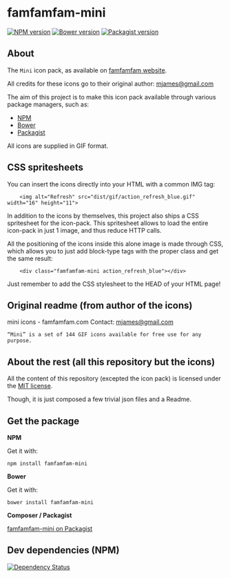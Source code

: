 famfamfam-mini
===============


[![NPM version](https://img.shields.io/npm/v/famfamfam-mini.svg)](https://www.npmjs.org/package/famfamfam-mini)
[![Bower version](https://img.shields.io/bower/v/famfamfam-mini.svg)](http://bower.io/search/?q=famfamfam-mini)
[![Packagist version](https://img.shields.io/packagist/v/t1st3/famfamfam-mini.svg)](https://packagist.org/packages/t1st3/famfamfam-mini)



About
----------

The `Mini` icon pack, as available on [famfamfam website](http://www.famfamfam.com/lab/icons/mini/).

All credits for these icons go to their original author: mjames@gmail.com

The aim of this project is to make this icon pack available through various package managers, such as:

- [NPM](https://npmjs.org)
- [Bower](http://bower.io)
- [Packagist](https://packagist.org)


All icons are supplied in GIF format.


CSS spritesheets
----------

You can insert the icons directly into your HTML with a common IMG tag:

```
    <img alt="Refresh" src="dist/gif/action_refresh_blue.gif" width="16" height="11">
```


In addition to the icons by themselves, this project also ships a CSS spritesheet for the icon-pack. This spritesheet allows to load the entire icon-pack in just 1 image, and thus reduce HTTP calls.

All the positioning of the icons inside this alone image is made through CSS, which allows you to just add block-type tags with the proper class and get the same result:

```
    <div class="famfamfam-mini action_refresh_blue"></div>
```

Just remember to add the CSS stylesheet to the HEAD of your HTML page!




Original readme (from author of the icons)
----------

mini icons - famfamfam.com
Contact: mjames@gmail.com


```
“Mini” is a set of 144 GIF icons available for free use for any purpose.
```



About the rest (all this repository but the icons)
----------

All the content of this repository (excepted the icon pack) 
is licensed under the [MIT license](http://opensource.org/licenses/MIT).

Though, it is just composed a few trivial json files and a Readme.



Get the package
----------

**NPM**

Get it with:

```
npm install famfamfam-mini
```


**Bower**

Get it with:

```
bower install famfamfam-mini
```

**Composer / Packagist**

[famfamfam-mini on Packagist](https://packagist.org/packages/t1st3/famfamfam-mini)



Dev dependencies (NPM)
----------


[![Dependency Status](https://img.shields.io/david/dev/T1st3/famfamfam-mini.svg)](https://david-dm.org/t1st3/famfamfam-mini)